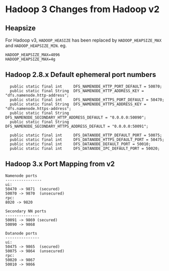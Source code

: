Hadoop 3 Changes from Hadoop v2
===============================

## Heapsize

For Hadoop v3, `HADOOP_HEASIZE` has been replaced by `HADOOP_HEAPSIZE_MAX` and 
`HADOOP_HEAPSIZE_MIN`. eg.
```
HADOOP_HEAPSIZE_MAX=4096
HADOOP_HEAPSIZE_MAX=4g
```

## Hadoop 2.8.x Default ephemeral port numbers
```
  public static final int     DFS_NAMENODE_HTTP_PORT_DEFAULT = 50070;
  public static final String  DFS_NAMENODE_HTTP_ADDRESS_KEY = "dfs.namenode.http-address";
  public static final int     DFS_NAMENODE_HTTPS_PORT_DEFAULT = 50470;
  public static final String  DFS_NAMENODE_HTTPS_ADDRESS_KEY = "dfs.namenode.https-address";
  public static final String  DFS_NAMENODE_SECONDARY_HTTP_ADDRESS_DEFAULT = "0.0.0.0:50090";
  public static final String  DFS_NAMENODE_SECONDARY_HTTPS_ADDRESS_DEFAULT = "0.0.0.0:50091";
  
  public static final int     DFS_DATANODE_HTTP_DEFAULT_PORT = 50075;
  public static final int     DFS_DATANODE_HTTPS_DEFAULT_PORT = 50475;
  public static final int     DFS_DATANODE_DEFAULT_PORT = 50010;
  public static final int     DFS_DATANODE_IPC_DEFAULT_PORT = 50020;
```

## Hadoop 3.x Port Mapping from v2
```
Namenode ports
----------------
ui:
50470 -> 9871  (secured)
50070 -> 9870  (unsecured)
rpc:
8020 -> 9820

Secondary NN ports
---------------
50091 -> 9869 (secured)
50090 -> 9868

Datanode ports
---------------
ui:
50475 -> 9865  (secured)
50075 -> 9864  (unsecured)
rpc:
50020 -> 9867
50010 -> 9866
```

